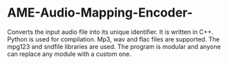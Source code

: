# AME-Audio-Mapping-Encoder-
Converts the input audio file into its unique identifier. It is written in C++. Python is used for compilation.   Mp3, wav and flac files are supported.  The mpg123 and sndfile libraries are used. The program is modular and anyone can replace any module with a custom one. 
